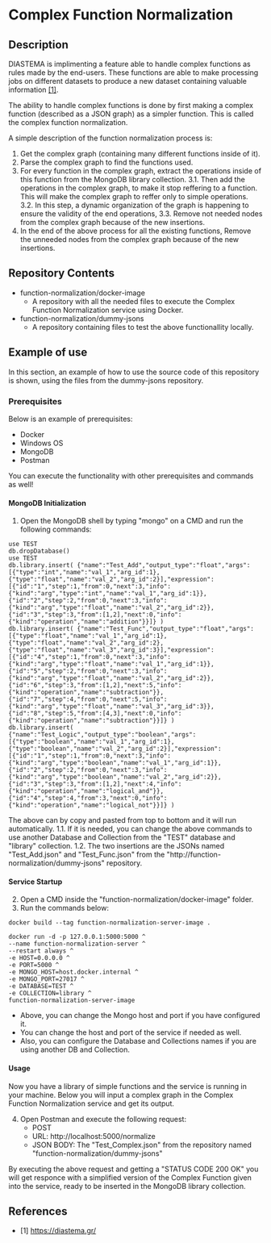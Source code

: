 # Complex Function Normalization

## Description
DIASTEMA is implimenting a feature able to handle complex functions as rules made by the end-users. These functions are able to make processing jobs on different datasets to produce a new dataset containing valuable information [[1]](https://github.com/DIASTEMA-UPRC/complex-function-normalization/blob/main/README.md#references).

The ability to handle complex functions is done by first making a complex function (described as a JSON graph) as a simpler function. This is called the complex function normalization.

A simple description of the function normalization process is:
1. Get the complex graph (containing many different functions inside of it).
2. Parse the complex graph to find the functions used.
3. For every function in the complex graph, extract the operations inside of this function from the MongoDB library collection.
3.1. Then add the operations in the complex graph, to make it stop reffering to a function. This will make the complex graph to reffer only to simple operations.
3.2. In this step, a dynamic organization of the graph is happening to ensure the validity of the end operations,
3.3. Remove not needed nodes from the complex graph because of the new insertions.
4. In the end of the above process for all the existing functions, Remove the unneeded nodes from the complex graph because of the new insertions.

## Repository Contents
- function-normalization/docker-image
  - A repository with all the needed files to execute the Complex Function Normalization service using Docker.
- function-normalization/dummy-jsons
  - A repository containing files to test the above functionallity locally.

## Example of use
In this section, an example of how to use the source code of this repository is shown, using the files from the dummy-jsons repository.
### Prerequisites
Below is an example of prerequisites:
- Docker
- Windows OS
- MongoDB
- Postman

You can execute the functionality with other prerequisites and commands as well!

#### MongoDB Initialization
1. Open the MongoDB shell by typing "mongo" on a CMD and run the following commands:
```
use TEST
db.dropDatabase()
use TEST
db.library.insert( {"name":"Test_Add","output_type":"float","args":[{"type":"int","name":"val_1","arg_id":1},{"type":"float","name":"val_2","arg_id":2}],"expression":[{"id":"1","step":1,"from":0,"next":3,"info":{"kind":"arg","type":"int","name":"val_1","arg_id":1}},{"id":"2","step":2,"from":0,"next":3,"info":{"kind":"arg","type":"float","name":"val_2","arg_id":2}},{"id":"3","step":3,"from":[1,2],"next":0,"info":{"kind":"operation","name":"addition"}}]} )
db.library.insert( {"name":"Test_Func","output_type":"float","args":[{"type":"float","name":"val_1","arg_id":1},{"type":"float","name":"val_2","arg_id":2},{"type":"float","name":"val_3","arg_id":3}],"expression":[{"id":"4","step":1,"from":0,"next":3,"info":{"kind":"arg","type":"float","name":"val_1","arg_id":1}},{"id":"5","step":2,"from":0,"next":3,"info":{"kind":"arg","type":"float","name":"val_2","arg_id":2}},{"id":"6","step":3,"from":[1,2],"next":5,"info":{"kind":"operation","name":"subtraction"}},{"id":"7","step":4,"from":0,"next":5,"info":{"kind":"arg","type":"float","name":"val_3","arg_id":3}},{"id":"8","step":5,"from":[4,3],"next":0,"info":{"kind":"operation","name":"subtraction"}}]} )
db.library.insert( {"name":"Test_Logic","output_type":"boolean","args":[{"type":"boolean","name":"val_1","arg_id":1},{"type":"boolean","name":"val_2","arg_id":2}],"expression":[{"id":"1","step":1,"from":0,"next":3,"info":{"kind":"arg","type":"boolean","name":"val_1","arg_id":1}},{"id":"2","step":2,"from":0,"next":3,"info":{"kind":"arg","type":"boolean","name":"val_2","arg_id":2}},{"id":"3","step":3,"from":[1,2],"next":4,"info":{"kind":"operation","name":"logical_and"}},{"id":"4","step":4,"from":3,"next":0,"info":{"kind":"operation","name":"logical_not"}}]} )

```
The above can by copy and pasted from top to bottom and it will run automatically.
1.1. If it is needed, you can change the above commands to use another Database and Collection from the "TEST" database and "library" collection.
1.2. The two insertions are the JSONs named "Test_Add.json" and "Test_Func.json" from the "http://function-normalization/dummy-jsons" repository.
#### Service Startup
2. Open a CMD inside the "function-normalization/docker-image" folder.
3. Run the commands below:
```
docker build --tag function-normalization-server-image .
```
```
docker run -d -p 127.0.0.1:5000:5000 ^
--name function-normalization-server ^
--restart always ^
-e HOST=0.0.0.0 ^
-e PORT=5000 ^
-e MONGO_HOST=host.docker.internal ^
-e MONGO_PORT=27017 ^
-e DATABASE=TEST ^
-e COLLECTION=library ^
function-normalization-server-image
```
- Above, you can change the Mongo host and port if you have configured it.
- You can change the host and port of the service if needed as well.
- Also, you can configure the Database and Collections names if you are using another DB and Collection.

#### Usage
Now you have a library of simple functions and the service is running in your machine. Below you will input a complex graph in the Complex Function Normalization service and get its output.

4. Open Postman and execute the following request:
   - POST
   - URL: http://localhost:5000/normalize
   - JSON BODY: The "Test_Complex.json" from the repository named "function-normalization/dummy-jsons"

By executing the above request and getting a "STATUS CODE 200 OK" you will get responce with a simplified version of the Complex Function given into the service, ready to be inserted in the MongoDB library collection.

## References
- [1] https://diastema.gr/
